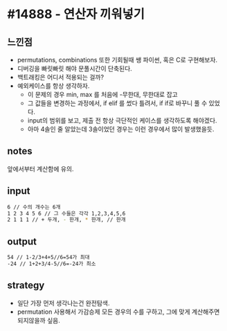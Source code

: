 # #14888 - 연산자 끼워넣기

## 느낀점
* permutations, combinations 또한 기회될때 쌩 파이썬, 혹은 C로 구현해보자.
* 디버깅을 빠릿빠릿 해야 문풀시간이 단축된다.
* 백트래킹은 어디서 적용되는 걸까?
* 예외케이스를 항상 생각하자.
  * 이 문제의 경우 min, max 를 처음에 -무한대, 무한대로 잡고
  * 그 값들을 변경하는 과정에서, if elif 를 썼다 틀려서, if if로 바꾸니 풀 수 있었다.
  * input의 범위를 보고, 제출 전 항상 극단적인 케이스를 생각하도록 해야겠다.
  * 아마 4솔인 줄 알았는데 3솔이었던 경우는 이런 경우에서 많이 발생했을듯.

## notes
앞에서부터 계산함에 유의.


## input
``` bash
6 // 수의 개수는 6개
1 2 3 4 5 6 // 그 수들은 각각 1,2,3,4,5,6
2 1 1 1 // + 두개, - 한개, * 한개, // 한개
```

## output
``` bash
54 // 1-2/3+4+5//6=54가 최대
-24 // 1+2+3/4-5//6=-24가 최소
```

## strategy
* 일단 가장 먼저 생각나는건 완전탐색.
* permutation 사용해서 가감승제 모든 경우의 수를 구하고, 그에 맞게 계산해주면 되지않을까 싶음.